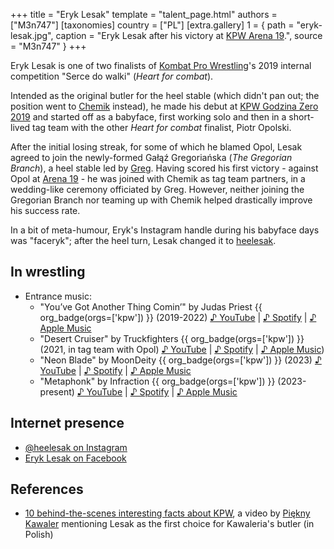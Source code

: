 +++
title = "Eryk Lesak"
template = "talent_page.html"
authors = ["M3n747"]
[taxonomies]
country = ["PL"]
[extra.gallery]
1 = { path = "eryk-lesak.jpg", caption = "Eryk Lesak after his victory at [KPW Arena 19](@/e/kpw/2022-06-10-kpw-arena-19-oko-za-oko.md).", source = "M3n747" }
+++

Eryk Lesak is one of two finalists of [Kombat Pro Wrestling](@/o/kpw.md)'s 2019 internal competition "Serce do walki" (_Heart for combat_).

Intended as the original butler for the heel stable (which didn't pan out; the position went to [Chemik](@/w/chemik.md) instead), he made his debut at [KPW Godzina Zero 2019](@/e/kpw/2019-08-17-kpw-godzina-zero-2019.md) and started off as a babyface, first working solo and then in a short-lived tag team with the other _Heart for combat_ finalist, Piotr Opolski.

After the initial losing streak, for some of which he blamed Opol, Lesak agreed to join the newly-formed Gałąź Gregoriańska (_The Gregorian Branch_), a heel stable led by [Greg](@/w/greg.md). Having scored his first victory - against Opol at [Arena 19](@/e/kpw/2022-06-10-kpw-arena-19-oko-za-oko.md) - he was joined with Chemik as tag team partners, in a wedding-like ceremony officiated by Greg. However, neither joining the Gregorian Branch nor teaming up with Chemik helped drastically improve his success rate.

In a bit of meta-humour, Eryk's Instagram handle during his babyface days was "faceryk"; after the heel turn, Lesak changed it to [heelesak](https://www.instagram.com/heelesak/).

## In wrestling

* Entrance music:
  - "You’ve Got Another Thing Comin’" by Judas Priest {{ org_badge(orgs=['kpw']) }} (2019-2022)
 [♪ YouTube](https://www.youtube.com/watch?v=XJMgveYdO-M) | 
 [♪ Spotify](https://open.spotify.com/track/4f3RDq9nYPBeR1yMSgnmBm) | 
 [♪ Apple Music](https://music.apple.com/pl/album/youve-got-another-thing-comin/207178130?i=207178401)
  - "Desert Cruiser" by Truckfighters {{ org_badge(orgs=['kpw']) }} (2021, in tag team with Opol)
 [♪ YouTube](https://www.youtube.com/watch?v=JLMPA4xPFpg) | 
 [♪ Spotify](https://open.spotify.com/track/6dDdhX8byHKApki5TuOqjS) | 
 [♪ Apple Music](https://music.apple.com/pl/album/desert-cruiser/1568953211?i=1568953212))
  - "Neon Blade" by MoonDeity {{ org_badge(orgs=['kpw']) }} (2023)
 [♪ YouTube](https://www.youtube.com/watch?v=Mu965dWgMMQ) | 
 [♪ Spotify](https://open.spotify.com/track/0iUrxveyNUBfj0cqjYEijt) | 
 [♪ Apple Music](https://music.apple.com/pl/album/neon-blade/1627535453?i=1627535463)
  - "Metaphonk" by Infraction {{ org_badge(orgs=['kpw']) }} (2023-present)
 [♪ YouTube](https://www.youtube.com/watch?v=Y64vZp8M8dE) | 
 [♪ Spotify](https://open.spotify.com/track/60Pt3GwqOMl5sE3LXeHBxu) | 
 [♪ Apple Music](https://music.apple.com/us/album/metaphonk/1761432224?i=1761432679)

## Internet presence

* [@heelesak on Instagram](https://instagram.com/heelesak/)
* [Eryk Lesak on Facebook](https://www.facebook.com/ErykLesak)

## References

* [10 behind-the-scenes interesting facts about KPW](https://www.youtube.com/watch?v=sb831M7cs4I), a video by [Piękny Kawaler](@/w/piekny-kawaler.md) mentioning Lesak as the first choice for Kawaleria's butler (in Polish)
